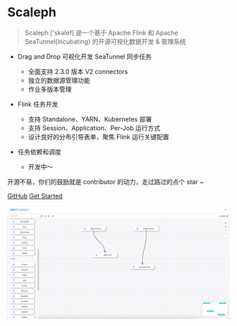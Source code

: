 [//]: # (![logo]&#40;_media/icon.svg&#41;)

<h1> Scaleph </h1>

> Scaleph ['skəlef] 是一个基于 Apache Flink 和 Apache SeaTunnel(Incubating) 的开源可视化数据开发 & 管理系统

- Drag and Drop 可视化开发 SeaTunnel 同步任务
  - 全面支持 2.3.0 版本 V2 connectors
  - 独立的数据源管理功能
  - 作业多版本管理

- Flink 任务开发
  - 支持 Standalone、YARN、Kubernetes 部署
  - 支持 Session、Application、Per-Job 运行方式
  - 设计良好的分布引导表单，聚焦 Flink 运行关键配置

- 任务依赖和调度
  - 开发中～


开源不易，你们的鼓励就是 contributor 的动力，走过路过的点个 star ~

[GitHub](https://github.com/flowerfine/scaleph)
[Get Started](#关于Scaleph)

<!-- 背景图片 -->

![](image/coverpage.jpg)